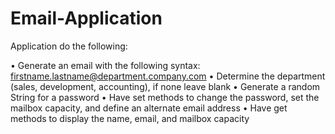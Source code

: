 # Email-Application

Application do the following:

•	Generate an email with the following syntax: firstname.lastname@department.company.com 
•	Determine the department (sales, development, accounting), if none leave blank 
•	Generate a random String for a password 
•	Have set methods to change the password, set the mailbox capacity, and define an alternate email address 
•	Have get methods to display the name, email, and mailbox capacity

